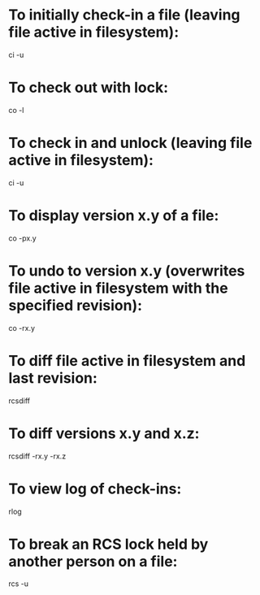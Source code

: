 # To initially check-in a file (leaving file active in filesystem):

ci -u <filename>

# To check out with lock:

co -l <filename>

# To check in and unlock (leaving file active in filesystem):

ci -u <filename>

# To display version x.y of a file:

co -px.y <filename>

# To undo to version x.y (overwrites file active in filesystem with the specified revision):

co -rx.y <filename>

# To diff file active in filesystem and last revision:

rcsdiff <filename>

# To diff versions x.y and x.z:

rcsdiff -rx.y -rx.z <filename>

# To view log of check-ins:

rlog <filename>

# To break an RCS lock held by another person on a file:

rcs -u <filename>
